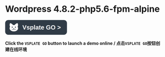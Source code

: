 # Wordpress 4.8.2-php5.6-fpm-alpine

<a href="https://www.vsplate.com/?docker-compose=https://github.com/vsplate/dcenvs/wordpress/4.8.2-php5.6-fpm-alpine"><img alt="VSPLATE GO" src="https://raw.githubusercontent.com/vsplate/images/master/vsgo_btn.png" width="200px"></a>

**Click the `VSPLATE GO` button to launch a demo online / 点击`VSPLATE GO`按钮创建在线环境**